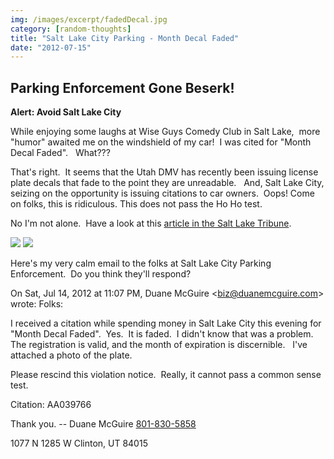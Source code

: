 ```yaml
---
img: /images/excerpt/fadedDecal.jpg
category: [random-thoughts]
title: "Salt Lake City Parking - Month Decal Faded"
date: "2012-07-15"
---
```


## Parking Enforcement Gone Beserk!

**Alert: Avoid Salt Lake City**

While enjoying some laughs at Wise Guys Comedy Club in Salt Lake,  more "humor" awaited me on the windshield of my car!  I was cited for "Month Decal Faded".   What???

That's right.  It seems that the Utah DMV has recently been issuing license plate decals that fade to the point they are unreadable.   And, Salt Lake City, seizing on the opportunity is issuing citations to car owners.  Oops! Come on folks, this is ridiculous. This does not pass the Ho Ho test.

No I'm not alone.  Have a look at this [article in the Salt Lake Tribune](http://www.sltrib.com/sltrib/politics/54306078-90/lake-salt-billings-rolly.html.csp).

![](/images/fadedDecal.jpg) ![](/images/fadedDecalPlate.jpg)

Here's my very calm email to the folks at Salt Lake City Parking Enforcement.  Do you think they'll respond?

On Sat, Jul 14, 2012 at 11:07 PM, Duane McGuire <[biz@duanemcguire.com](mailto:biz@duanemcguire.com)\> wrote: Folks:

I received a citation while spending money in Salt Lake City this evening for "Month Decal Faded".  Yes.  It is faded.  I didn't know that was a problem.  The registration is valid, and the month of expiration is discernible.   I've attached a photo of the plate.

Please rescind this violation notice.  Really, it cannot pass a common sense test.

Citation: AA039766

Thank you. \-- Duane McGuire [801-830-5858](tel:801-830-5858)

1077 N 1285 W Clinton, UT 84015

 

